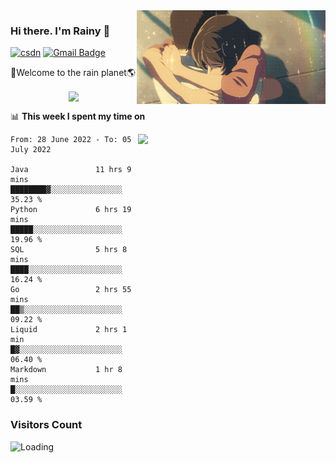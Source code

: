 <img  align='right' height="150" src="https://github.com/LikeRainDay/LikeRainDay/blob/master/pic/img_rain_1.gif?raw=true">



### Hi there. I'm Rainy :lemon:

[![csdn](https://img.shields.io/badge/-csdn-c14438?style=flat-square&logo=c&logoColor=white)](https://blog.csdn.net/qq_15807167)
[![Gmail Badge](https://img.shields.io/badge/-gmail-c14438?style=flat-square&logo=Gmail&logoColor=white&link=mailto:houshuai0816@gmail.com)](mailto:houshuai0816@gmail.com)

🚀Welcome to the rain planet🌎

<center>
<img align='center'  src="https://source.unsplash.com/random/1200x600">
</center>

📊 **This week I spent my time on**

<img align='right'   width="300" src="https://github-readme-stats.vercel.app/api?username=LikeRainDay&show_icons=true&title_color=fff&icon_color=79ff97&text_color=9f9f9f&bg_color=151515">

<!--START_SECTION:waka-->

```text
From: 28 June 2022 - To: 05 July 2022

Java               11 hrs 9 mins   ████████▓░░░░░░░░░░░░░░░░   35.23 %
Python             6 hrs 19 mins   █████░░░░░░░░░░░░░░░░░░░░   19.96 %
SQL                5 hrs 8 mins    ████░░░░░░░░░░░░░░░░░░░░░   16.24 %
Go                 2 hrs 55 mins   ██▒░░░░░░░░░░░░░░░░░░░░░░   09.22 %
Liquid             2 hrs 1 min     █▓░░░░░░░░░░░░░░░░░░░░░░░   06.40 %
Markdown           1 hr 8 mins     █░░░░░░░░░░░░░░░░░░░░░░░░   03.59 %
```

<!--END_SECTION:waka-->

### Visitors Count
<img align="left" src = "https://profile-counter.glitch.me/LikeRainDay/count.svg" alt ="Loading">
